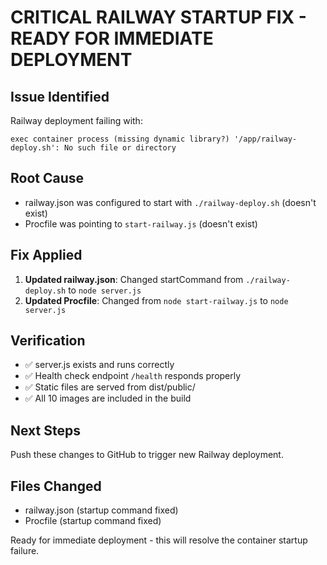 # CRITICAL RAILWAY STARTUP FIX - READY FOR IMMEDIATE DEPLOYMENT

## Issue Identified
Railway deployment failing with:
```
exec container process (missing dynamic library?) '/app/railway-deploy.sh': No such file or directory
```

## Root Cause
- railway.json was configured to start with `./railway-deploy.sh` (doesn't exist)
- Procfile was pointing to `start-railway.js` (doesn't exist)

## Fix Applied
1. **Updated railway.json**: Changed startCommand from `./railway-deploy.sh` to `node server.js`
2. **Updated Procfile**: Changed from `node start-railway.js` to `node server.js`

## Verification
- ✅ server.js exists and runs correctly
- ✅ Health check endpoint `/health` responds properly
- ✅ Static files are served from dist/public/
- ✅ All 10 images are included in the build

## Next Steps
Push these changes to GitHub to trigger new Railway deployment.

## Files Changed
- railway.json (startup command fixed)
- Procfile (startup command fixed)

Ready for immediate deployment - this will resolve the container startup failure.